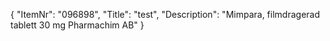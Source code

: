 {
  "ItemNr": "096898",
  "Title": "test",
  "Description": "Mimpara, filmdragerad tablett 30 mg Pharmachim AB"
}